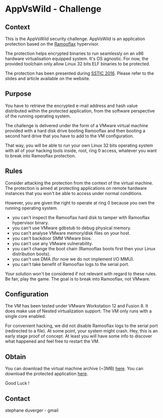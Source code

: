 # AppVsWild - Challenge

## Context

This is the AppVsWild security challenge. AppVsWild is an application protection based on the [Ramooflax](https://github.com/sduverger/ramooflax) hypervisor.

The protection helps encrypted binaries to run seamlessly on an x86 hardware virtualisation equipped system. It's OS agnostic. For now, the provided toolchain only allow Linux 32 bits ELF binaries to be protected.

The protection has been presented during [SSTIC 2016](https://www.sstic.org/2016/presentation/app_vs_wild/). Please refer to the slides and article available on the website.

## Purpose

You have to retrieve the encrypted e-mail address and hash value distributed within the protected application, from the software perspective of the running operating system.

The challenge is delivered under the form of a VMware virtual machine provided with a hard disk drive booting Ramooflax and then booting a second hard drive that you have to add to the VM configuration.

That way, you will be able to run your own Linux 32 bits operating system with all of your hacking tools inside, root, ring 0 access, whatever you want to break into Ramooflax protection.

## Rules

Consider attacking the protection from the context of the virtual machine. The protection is aimed at protecting applications on remote hardware instances that you won't be able to access under normal conditions.

However, you are given the right to operate at ring 0 because you own the running operating system.

- you can't inspect the Ramooflax hard disk to tamper with Ramooflax hypervisor binary.
- you can't use VMware gdbstub to debug physical memory.
- you can't analyse VMware memory/disk files on your host.
- you can't backdoor SMM VMware bios.
- you can't use any VMware vulnerability.
- you can't change the boot chain (Ramooflax boots first then your Linux distribution boots).
- you can't use DMA (for now we do not implement I/O MMU).
- you can't take benefit of Ramooflax logs to the serial port.

Your solution won't be considered if not relevant with regard to these rules. Be fair, play the game. The goal is to break into Ramooflax, not VMware.

## Configuration

The VM has been tested under VMware Workstation 12 and Fusion 8. It does make use of Nested virtualization support. The VM only runs with a single core enabled.

For convenient hacking, we did not disable Ramooflax logs to the serial port (redirected to a file). At some point, your system might crash. Hey, this is an early stage proof of concept. At least you will have some info to discover what happened and feel free to restart the VM.

## Obtain

You can download the virtual machine archive (~3MB) [here](https://github.com/sduverger/AppVsWild/vm.tar.gz).
You can download the protected application [here](https://github.com/sduverger/AppVsWild/app.gz).

Good Luck !

## Contact

stephane duverger - gmail
